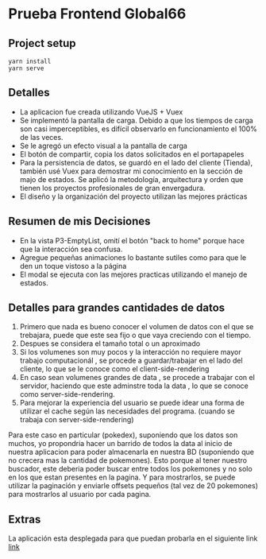 # Prueba Frontend Global66

## Project setup
```
yarn install
yarn serve
```
## Detalles 
* La aplicacion fue creada utilizando VueJS + Vuex
* Se implementó la pantalla de carga. Debido a que los tiempos de carga son casi imperceptibles, es difícil observarlo en funcionamiento el 100% de las veces.
* Se le agregó un efecto visual a la pantalla de carga
* El botón de compartir, copia los datos solicitados en el portapapeles
* Para la persistencia de datos, se guardó en el lado del cliente (Tienda), también usé Vuex para demostrar mi conocimiento en la sección de majo de estados. Se aplicó la metodología, arquitectura y orden que tienen los proyectos profesionales de gran envergadura.
* El diseño y la organización del proyecto utilizan las mejores prácticas
## Resumen de mis Decisiones
* En la vista P3-EmptyList, omití el botón "back to home" porque hace que la interacción sea confusa.
* Agregue pequeñas  animaciones lo bastante sutiles como para que le den un toque vistoso a la página
* El modal se ejecuta con las mejores practicas utilizando el manejo de estados.
## Detalles para grandes cantidades de datos
1. Primero que nada es bueno conocer el volumen de datos con el que se trebajara, puede que este sea fijo o que vaya creciendo con el tiempo. 
2. Despues se considera el tamaño total o un aproximado
3. Si los volumenes son muy pocos y la interacción no requiere mayor trabajo computacionál , se procede a guardar/trabajar en el lado del cliente, lo que se le conoce como el client-side-rendering
4. En caso sean volumenes grandes de data , se procede a trabajar con el servidor, haciendo que este adminstre toda la data , lo que se conoce como server-side-rendering.
5. Para mejorar la experiencia del usuario se puede idear una forma de utilizar el cache según las necesidades del programa. (cuando se trabaja con server-side-rendering)

Para este caso en particular  (pokedex), suponiendo que los datos son muchos, yo propondria hacer un barrido de todos la data al inicio de nuestra aplicacion para poder almacenarla en nuestra BD (suponiendo  que no crecera mas la cantidad de pokemones). Esto porque al tener nuestro buscador, este deberia poder buscar entre todos los pokemones y no solo en los que estan presentes en la pagina.
Y para mostrarlos, se puede utilizar la paginación y enviarle offsets pequeños (tal vez de 20 pokemones) para mostrarlos al usuario por cada pagina.

## Extras
La aplicación esta desplegada para que puedan probarla en el siguiente link [link](https://pokedex-global66.herokuapp.com)

